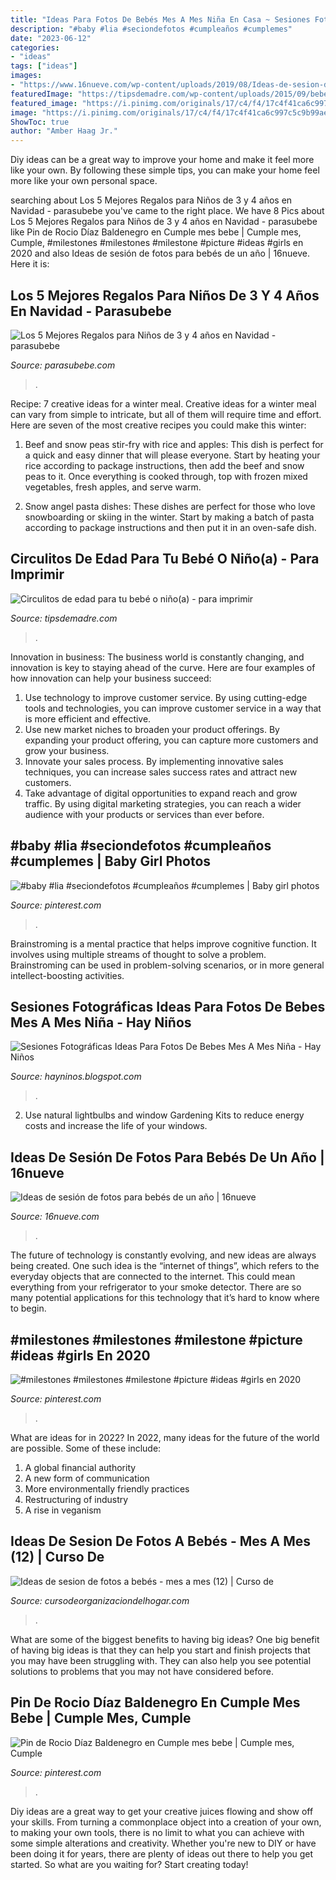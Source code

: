 ```yaml
---
title: "Ideas Para Fotos De Bebés Mes A Mes Niña En Casa ~ Sesiones Fotográficas Ideas Para Fotos De Bebes Mes A Mes Niña"
description: "#baby #lia #seciondefotos #cumpleaños #cumplemes"
date: "2023-06-12"
categories:
- "ideas"
tags: ["ideas"]
images:
- "https://www.16nueve.com/wp-content/uploads/2019/08/Ideas-de-sesion-de-fotos-para-bebes.jpg"
featuredImage: "https://tipsdemadre.com/wp-content/uploads/2015/09/bebe-nina-1-mes.jpg"
featured_image: "https://i.pinimg.com/originals/17/c4/f4/17c4f41ca6c997c5c9b99ae9d7b8ce1b.png"
image: "https://i.pinimg.com/originals/17/c4/f4/17c4f41ca6c997c5c9b99ae9d7b8ce1b.png"
ShowToc: true
author: "Amber Haag Jr."
---
```



Diy ideas can be a great way to improve your home and make it feel more like your own. By following these simple tips, you can make your home feel more like your own personal space.

	

		
searching about Los 5 Mejores Regalos para Niños de 3 y 4 años en Navidad - parasubebe you've came to the right place. We have 8 Pics about Los 5 Mejores Regalos para Niños de 3 y 4 años en Navidad - parasubebe like Pin de Rocio Díaz Baldenegro en Cumple mes bebe | Cumple mes, Cumple, #milestones #milestones #milestone #picture #ideas #girls en 2020 and also Ideas de sesión de fotos para bebés de un año | 16nueve. Here it is:
		
    
## Los 5 Mejores Regalos Para Niños De 3 Y 4 Años En Navidad - Parasubebe

<img loading=lazy src="https://www.parasubebe.com/wp-content/uploads/2016/12/regalos_navidad.jpg" onerror="this.onerror=null;this.src='https://tse2.mm.bing.net/th?id=OIP.SZr7W6M2uwum1_5Sq_1f6wHaFj&amp;pid=15.1';" alt="Los 5 Mejores Regalos para Niños de 3 y 4 años en Navidad - parasubebe">

_Source: parasubebe.com_

>. 

	

Recipe: 7 creative ideas for a winter meal.
Creative ideas for a winter meal can vary from simple to intricate, but all of them will require time and effort. Here are seven of the most creative recipes you could make this winter: 
1. Beef and snow peas stir-fry with rice and apples: This dish is perfect for a quick and easy dinner that will please everyone. Start by heating your rice according to package instructions, then add the beef and snow peas to it. Once everything is cooked through, top with frozen mixed vegetables, fresh apples, and serve warm. 

2. Snow angel pasta dishes: These dishes are perfect for those who love snowboarding or skiing in the winter. Start by making a batch of pasta according to package instructions and then put it in an oven-safe dish.

    
## Circulitos De Edad Para Tu Bebé O Niño(a) - Para Imprimir

<img loading=lazy src="https://tipsdemadre.com/wp-content/uploads/2015/09/bebe-nina-1-mes.jpg" onerror="this.onerror=null;this.src='https://tse4.mm.bing.net/th?id=OIP.0F1po49fF93Etr_EP_IjSgHaJI&amp;pid=15.1';" alt="Circulitos de edad para tu bebé o niño(a) - para imprimir">

_Source: tipsdemadre.com_

>. 

	

Innovation in business:
The business world is constantly changing, and innovation is key to staying ahead of the curve. Here are four examples of how innovation can help your business succeed: 
1. Use technology to improve customer service. By using cutting-edge tools and technologies, you can improve customer service in a way that is more efficient and effective.
2. Use new market niches to broaden your product offerings. By expanding your product offering, you can capture more customers and grow your business. 
3. Innovate your sales process. By implementing innovative sales techniques, you can increase sales success rates and attract new customers. 
4. Take advantage of digital opportunities to expand reach and grow traffic. By using digital marketing strategies, you can reach a wider audience with your products or services than ever before.

    
## #baby #lia #seciondefotos #cumpleaños #cumplemes | Baby Girl Photos

<img loading=lazy src="https://i.pinimg.com/originals/14/de/0a/14de0a128915eb3a0a9cb87f9b5e8e58.jpg" onerror="this.onerror=null;this.src='https://tse3.mm.bing.net/th?id=OIP.5leD8wdzURLI1SMr8laBcwHaF_&amp;pid=15.1';" alt="#baby #lia #seciondefotos #cumpleaños #cumplemes | Baby girl photos">

_Source: pinterest.com_

>. 

	

Brainstroming is a mental practice that helps improve cognitive function. It involves using multiple streams of thought to solve a problem. Brainstroming can be used in problem-solving scenarios, or in more general intellect-boosting activities.

    
## Sesiones Fotográficas Ideas Para Fotos De Bebes Mes A Mes Niña - Hay Niños

<img loading=lazy src="https://i.ytimg.com/vi/6W6SXiCDZCY/maxresdefault.jpg" onerror="this.onerror=null;this.src='https://tse3.mm.bing.net/th?id=OIP.QJQguHZhoFFf3vbaRaT-dwHaEK&amp;pid=15.1';" alt="Sesiones Fotográficas Ideas Para Fotos De Bebes Mes A Mes Niña - Hay Niños">

_Source: hayninos.blogspot.com_

>. 

	

2. Use natural lightbulbs and window Gardening Kits to reduce energy costs and increase the life of your windows.

    
## Ideas De Sesión De Fotos Para Bebés De Un Año | 16nueve

<img loading=lazy src="https://www.16nueve.com/wp-content/uploads/2019/08/Ideas-de-sesion-de-fotos-para-bebes.jpg" onerror="this.onerror=null;this.src='https://tse2.mm.bing.net/th?id=OIP.1kmmjLmE56vxdGYtfuFiXwHaE0&amp;pid=15.1';" alt="Ideas de sesión de fotos para bebés de un año | 16nueve">

_Source: 16nueve.com_

>. 

	

The future of technology is constantly evolving, and new ideas are always being created. One such idea is the “internet of things”, which refers to the everyday objects that are connected to the internet. This could mean everything from your refrigerator to your smoke detector. There are so many potential applications for this technology that it’s hard to know where to begin.

    
## #milestones #milestones #milestone #picture #ideas #girls En 2020

<img loading=lazy src="https://i.pinimg.com/originals/17/c4/f4/17c4f41ca6c997c5c9b99ae9d7b8ce1b.png" onerror="this.onerror=null;this.src='https://tse3.mm.bing.net/th?id=OIP.8nWL4wx7VshDvdHCuuZfMAHaHa&amp;pid=15.1';" alt="#milestones #milestones #milestone #picture #ideas #girls en 2020">

_Source: pinterest.com_

>. 

	

What are ideas for in 2022?
In 2022, many ideas for the future of the world are possible. Some of these include: 
1. A global financial authority 
2. A new form of communication 
3. More environmentally friendly practices 
4. Restructuring of industry 
5. A rise in veganism 

    
## Ideas De Sesion De Fotos A Bebés - Mes A Mes (12) | Curso De

<img loading=lazy src="https://cursodeorganizaciondelhogar.com/wp-content/uploads/2016/09/Ideas-de-sesion-de-fotos-a-bebés-mes-a-mes-12.jpg" onerror="this.onerror=null;this.src='https://tse3.mm.bing.net/th?id=OIP.kqm25FmIr9jviEUPKt59LQHaJ2&amp;pid=15.1';" alt="Ideas de sesion de fotos a bebés - mes a mes (12) | Curso de">

_Source: cursodeorganizaciondelhogar.com_

>. 

	

What are some of the biggest benefits to having big ideas?
One big benefit of having big ideas is that they can help you start and finish projects that you may have been struggling with. They can also help you see potential solutions to problems that you may not have considered before.

    
## Pin De Rocio Díaz Baldenegro En Cumple Mes Bebe | Cumple Mes, Cumple

<img loading=lazy src="https://i.pinimg.com/originals/29/68/5d/29685d7be66d7c2fd0376ecc512ded47.jpg" onerror="this.onerror=null;this.src='https://tse1.mm.bing.net/th?id=OIP.wKj_xikWhcXVkq0UGht6pwHaFj&amp;pid=15.1';" alt="Pin de Rocio Díaz Baldenegro en Cumple mes bebe | Cumple mes, Cumple">

_Source: pinterest.com_

>. 

	

Diy ideas are a great way to get your creative juices flowing and show off your skills. From turning a commonplace object into a creation of your own, to making your own tools, there is no limit to what you can achieve with some simple alterations and creativity. Whether you're new to DIY or have been doing it for years, there are plenty of ideas out there to help you get started. So what are you waiting for? Start creating today!

